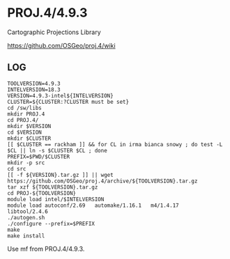 PROJ.4/4.9.3
============

Cartographic Projections Library

<https://github.com/OSGeo/proj.4/wiki>


LOG
---

    TOOLVERSION=4.9.3
    INTELVERSION=18.3
    VERSION=4.9.3-intel${INTELVERSION}
    CLUSTER=${CLUSTER:?CLUSTER must be set}
    cd /sw/libs
    mkdir PROJ.4
    cd PROJ.4/
    mkdir $VERSION
    cd $VERSION
    mkdir $CLUSTER
    [[ $CLUSTER == rackham ]] && for CL in irma bianca snowy ; do test -L $CL || ln -s $CLUSTER $CL ; done
    PREFIX=$PWD/$CLUSTER
    mkdir -p src
    cd src
    [[ -f ${VERSION}.tar.gz ]] || wget https://github.com/OSGeo/proj.4/archive/${TOOLVERSION}.tar.gz
    tar xzf ${TOOLVERSION}.tar.gz
    cd PROJ-${TOOLVERSION}
    module load intel/$INTELVERSION
    module load autoconf/2.69   automake/1.16.1   m4/1.4.17   libtool/2.4.6
    ./autogen.sh
    ./configure --prefix=$PREFIX
    make
    make install

Use mf from PROJ.4/4.9.3.

